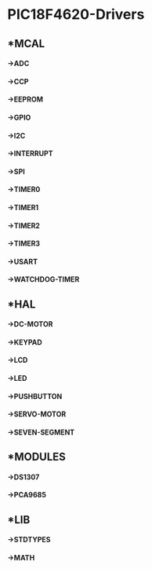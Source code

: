 # PIC18F4620-Drivers
## *MCAL
#### ->ADC
#### ->CCP
#### ->EEPROM
#### ->GPIO
#### ->I2C
#### ->INTERRUPT
#### ->SPI
#### ->TIMER0
#### ->TIMER1
#### ->TIMER2
#### ->TIMER3
#### ->USART
#### ->WATCHDOG-TIMER
## *HAL
#### ->DC-MOTOR
#### ->KEYPAD
#### ->LCD
#### ->LED
#### ->PUSHBUTTON
#### ->SERVO-MOTOR
#### ->SEVEN-SEGMENT
## *MODULES
#### ->DS1307
#### ->PCA9685
## *LIB
#### ->STDTYPES
#### ->MATH


